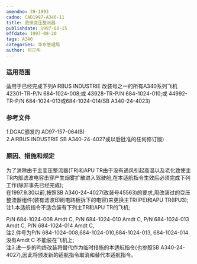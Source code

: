 ```yaml
---
amendno: 39-1993  
cadno: CAD1997-A340-11  
title: 更换变压整流器  
publishdate: 1997-08-15  
effdate: 1997-08-20  
tags: A340  
categories: 华东管理局  
author: 何正华  
---
```

  
### 适用范围  
适用于已经完成下列AIRBUS INDUSTRIE 改装号之一的所有A340系列飞机
42301-TR-P/N 684-1024-008;或
43928-TR-P/N 684-1024-010;或
44992-TR-P/N 684-1024-013或684-1024-014(SB A340-24-4023)  
  
<!--more-->  
### 参考文件  
1.DGAC颁发的 AD97-157-064(B)  
2.AIRBUS INDUSTRIE SB A340-24-4027或以后批准的任何修订版)  
  
### 原因、措施和规定  
为了消除由于主变压整流器(TR)和APU TR由于没有通风引起高温以及老化致使主TR内部滤波电容击穿产生烟雾扩散进入驾驶舱,在本适航指令生效后必须完成下列工作(除非事先已经完成);  
    在1997.9.30以前,按照SB A340-24-4027(改装号45563)的要求,用改装过的变压整流器组件(装有滤波印刷电路板拆下的电容)来更换主TR(IPE)和APU TR(IPU3);  
    注1.本适航指令不适合装有下列主TR和APU TR的飞机;  
      
P/N 684-1024-008 Amdt C, P/N 684-1024-010 Amdt C, P/N 684-1024-013 Amdt C, P/N 684-1024-014 Amdt C,  
    注2.件号为P/N 684-1024-008,684-1024-010,684-1024-013, 684-1024-014没有Amdt C 不能装在飞机上;  
    注3.进一步的昀终改装将替代作为临时措施的本适航指令(也参照SB A340-24-4027),因此将颁发新的适航指令取消和替代本适航指令。  
